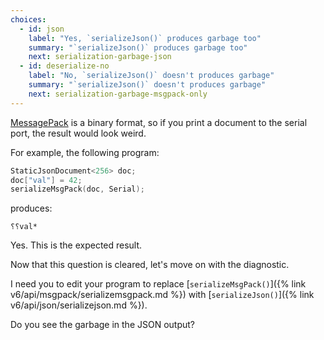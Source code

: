 ```yaml
---
choices:
  - id: json
    label: "Yes, `serializeJson()` produces garbage too"
    summary: "`serializeJson()` produces garbage too"
    next: serialization-garbage-json
  - id: deserialize-no
    label: "No, `serializeJson()` doesn't produces garbage"
    summary: "`serializeJson()` doesn't produces garbage"
    next: serialization-garbage-msgpack-only
---
```


[MessagePack](https://msgpack.org/) is a binary format, so if you print a document to the serial port, the result would look weird.

For example, the following program:

```c++
StaticJsonDocument<256> doc;
doc["val"] = 42;
serializeMsgPack(doc, Serial);
```

produces:

```text
⸮⸮val*
```

Yes. This is the expected result.

Now that this question is cleared, let's move on with the diagnostic.

I need you to edit your program to replace [`serializeMsgPack()`]({% link v6/api/msgpack/serializemsgpack.md %}) with [`serializeJson()`]({% link v6/api/json/serializejson.md %}).

Do you see the garbage in the JSON output?